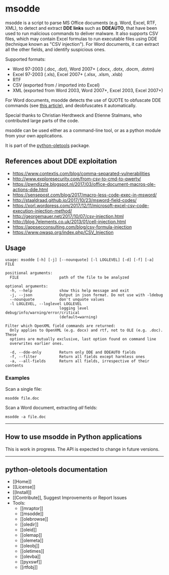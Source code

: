 msodde
======

msodde is a script to parse MS Office documents (e.g. Word, Excel, RTF, XML), to detect and extract **DDE links** such as 
**DDEAUTO**, that have been used to run malicious commands to deliver malware.
It also supports CSV files, which may contain Excel formulas to run executable files using DDE (technique known as "CSV injection").
For Word documents, it can extract all the other fields, and identify suspicious ones.

Supported formats:
- Word 97-2003 (.doc, .dot), Word 2007+ (.docx, .dotx, .docm, .dotm)
- Excel 97-2003 (.xls), Excel 2007+ (.xlsx, .xlsm, .xlsb)
- RTF
- CSV (exported from / imported into Excel)
- XML (exported from Word 2003, Word 2007+, Excel 2003, Excel 2007+)

For Word documents, msodde detects the use of QUOTE to obfuscate DDE commands (see 
[this article](http://staaldraad.github.io/2017/10/23/msword-field-codes/)), and deobfuscates
it automatically. 

Special thanks to Christian Herdtweck and Etienne Stalmans, who contributed large parts of 
the code.

msodde can be used either as a command-line tool, or as a python module
from your own applications.

It is part of the [python-oletools](http://www.decalage.info/python/oletools) package.

## References about DDE exploitation

- https://www.contextis.com/blog/comma-separated-vulnerabilities
- http://www.exploresecurity.com/from-csv-to-cmd-to-qwerty/
- https://pwndizzle.blogspot.nl/2017/03/office-document-macros-ole-actions-dde.html
- https://sensepost.com/blog/2017/macro-less-code-exec-in-msword/
- http://staaldraad.github.io/2017/10/23/msword-field-codes/
- https://xorl.wordpress.com/2017/12/11/microsoft-excel-csv-code-execution-injection-method/
- http://georgemauer.net/2017/10/07/csv-injection.html
- http://blog.7elements.co.uk/2013/01/cell-injection.html
- https://appsecconsulting.com/blog/csv-formula-injection
- https://www.owasp.org/index.php/CSV_Injection

## Usage

```text
usage: msodde [-h] [-j] [--nounquote] [-l LOGLEVEL] [-d] [-f] [-a] FILE

positional arguments:
  FILE                  path of the file to be analyzed

optional arguments:
  -h, --help            show this help message and exit
  -j, --json            Output in json format. Do not use with -ldebug
  --nounquote           don't unquote values
  -l LOGLEVEL, --loglevel LOGLEVEL
                        logging level debug/info/warning/error/critical
                        (default=warning)

Filter which OpenXML field commands are returned:
  Only applies to OpenXML (e.g. docx) and rtf, not to OLE (e.g. .doc). These
  options are mutually exclusive, last option found on command line
  overwrites earlier ones.

  -d, --dde-only        Return only DDE and DDEAUTO fields
  -f, --filter          Return all fields except harmless ones
  -a, --all-fields      Return all fields, irrespective of their contents
```

### Examples

Scan a single file:

```text
msodde file.doc
```

Scan a Word document, extracting *all* fields:

```text
msodde -a file.doc
```


--------------------------------------------------------------------------
    
## How to use msodde in Python applications

This is work in progress. The API is expected to change in future versions. 


--------------------------------------------------------------------------

python-oletools documentation
-----------------------------

- [[Home]]
- [[License]]
- [[Install]]
- [[Contribute]], Suggest Improvements or Report Issues
- Tools:
	- [[mraptor]]
	- [[msodde]]
	- [[olebrowse]]
	- [[oledir]]
	- [[oleid]]
	- [[olemap]]
	- [[olemeta]]
	- [[oleobj]]
	- [[oletimes]]
	- [[olevba]]
	- [[pyxswf]]
	- [[rtfobj]]
